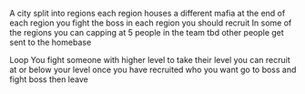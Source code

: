 A city split into regions
each region houses a different mafia
at the end of each region you fight the boss
in each region you should recruit 
In some of the regions you can 
capping at 5 people in the team tbd
other people get sent to the homebase

Loop
You fight someone with higher level to take their level
you can recruit at or below your level
once you have recruited who you want
go to boss and fight boss
then leave

